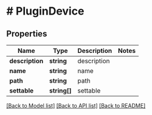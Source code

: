 # # PluginDevice

## Properties

Name | Type | Description | Notes
------------ | ------------- | ------------- | -------------
**description** | **string** | description |
**name** | **string** | name |
**path** | **string** | path |
**settable** | **string[]** | settable |

[[Back to Model list]](../../README.md#models) [[Back to API list]](../../README.md#endpoints) [[Back to README]](../../README.md)
